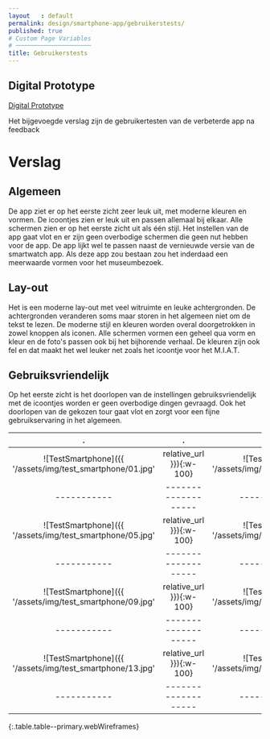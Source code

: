```yaml
---
layout   : default
permalink: design/smartphone-app/gebruikerstests/
published: true
# Custom Page Variables
# ─────────────────────
title: Gebruikerstests
---
```


Digital Prototype
-----------------
[Digital Prototype](https://xd.adobe.com/view/59d08337-3401-4346-57fe-ea55859faa2e-2fe1/?fullscreen)

Het bijgevoegde verslag zijn de gebruikertesten van de verbeterde app na feedback
# Verslag

## Algemeen

De app ziet er op het eerste zicht zeer leuk uit, met moderne kleuren en vormen. De icoontjes zien er leuk uit en passen allemaal bij elkaar. Alle schermen zien er op het eerste zicht uit als één stijl. Het instellen van de app gaat vlot en er zijn geen overbodige schermen die geen nut hebben voor de app. De app lijkt wel te passen naast de vernieuwde versie van de smartwatch app. Als deze app zou bestaan zou het inderdaad een meerwaarde vormen voor het museumbezoek.

## Lay-out

Het is een moderne lay-out met veel witruimte en leuke achtergronden. De achtergronden veranderen soms maar storen in het algemeen niet om de tekst te lezen. De moderne stijl en kleuren worden overal doorgetrokken in zowel knoppen als iconen. Alle schermen vormen een geheel qua vorm en kleur en de foto's passen ook bij het bijhorende verhaal. De kleuren zijn ook fel en dat maakt het wel leuker net zoals het icoontje voor het M.I.A.T.

## Gebruiksvriendelijk

Op het eerste zicht is het doorlopen van de instellingen gebruiksvriendelijk met de icoontjes worden er geen overbodige dingen gevraagd. Ook het doorlopen van de gekozen tour gaat vlot en zorgt voor een fijne gebruikservaring in het algemeen.

.              |.              |.              |.
:-------------:|:-----------------:|:---------------:|:----------------:|
![TestSmartphone]({{ '/assets/img/test_smartphone/01.jpg' | relative_url }}){:w-100}     |      ![TestSmartphone]({{ '/assets/img/test_smartphone/02.jpg' | relative_url }}){:w-100}     |      ![TestSmartphone]({{ '/assets/img/test_smartphone/03.jpg' | relative_url }}){:w-100}     |      ![TestSmartphone]({{ '/assets/img/test_smartphone/04.jpg' | relative_url }}){:w-100}     | 
-----------|-------------------|-----------------|-----------------|
![TestSmartphone]({{ '/assets/img/test_smartphone/05.jpg' | relative_url }}){:w-100}     |      ![TestSmartphone]({{ '/assets/img/test_smartphone/06.jpg' | relative_url }}){:w-100}     |      ![TestSmartphone]({{ '/assets/img/test_smartphone/07.jpg' | relative_url }}){:w-100}     |      ![TestSmartphone]({{ '/assets/img/test_smartphone/08.jpg' | relative_url }}){:w-100}     | 
-----------|-------------------|-----------------|-----------------|
![TestSmartphone]({{ '/assets/img/test_smartphone/09.jpg' | relative_url }}){:w-100}     |      ![TestSmartphone]({{ '/assets/img/test_smartphone/10.jpg' | relative_url }}){:w-100}     |      ![TestSmartphone]({{ '/assets/img/test_smartphone/11.jpg' | relative_url }}){:w-100}     |      ![TestSmartphone]({{ '/assets/img/test_smartphone/12.jpg' | relative_url }}){:w-100}     | 
-----------|-------------------|-----------------|-----------------|
![TestSmartphone]({{ '/assets/img/test_smartphone/13.jpg' | relative_url }}){:w-100}     |      ![TestSmartphone]({{ '/assets/img/test_smartphone/14.jpg' | relative_url }}){:w-100}     |      ![TestSmartphone]({{ '/assets/img/test_smartphone/15.jpg' | relative_url }}){:w-100}     |      ![TestSmartphone]({{ '/assets/img/test_smartphone/16.jpg' | relative_url }}){:w-100}     | 
-----------|-------------------|-----------------|-----------------|
{:.table.table--primary.webWireframes}